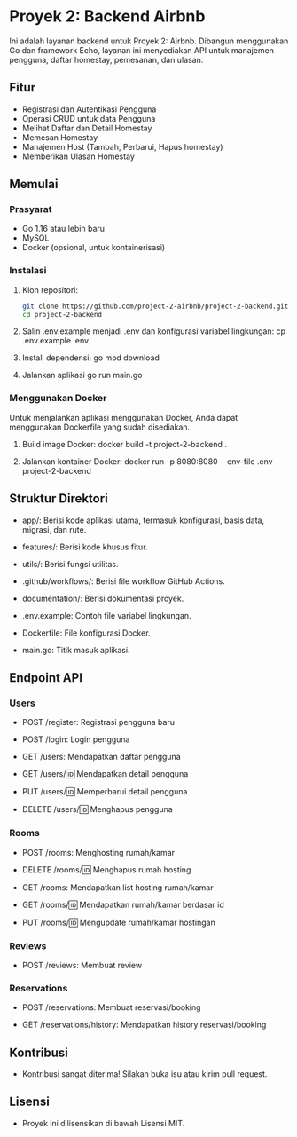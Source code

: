 # Proyek 2: Backend Airbnb

Ini adalah layanan backend untuk Proyek 2: Airbnb. Dibangun menggunakan Go dan framework Echo, layanan ini menyediakan API untuk manajemen pengguna, daftar homestay, pemesanan, dan ulasan.

## Fitur

- Registrasi dan Autentikasi Pengguna
- Operasi CRUD untuk data Pengguna
- Melihat Daftar dan Detail Homestay
- Memesan Homestay
- Manajemen Host (Tambah, Perbarui, Hapus homestay)
- Memberikan Ulasan Homestay

## Memulai

### Prasyarat

- Go 1.16 atau lebih baru
- MySQL
- Docker (opsional, untuk kontainerisasi)

### Instalasi

1. Klon repositori:

   ```sh
   git clone https://github.com/project-2-airbnb/project-2-backend.git
   cd project-2-backend

   ```

2. Salin .env.example menjadi .env dan konfigurasi variabel lingkungan:
   cp .env.example .env

3. Install dependensi:
   go mod download

4. Jalankan aplikasi
   go run main.go

### Menggunakan Docker

Untuk menjalankan aplikasi menggunakan Docker, Anda dapat menggunakan Dockerfile yang sudah disediakan.

1. Build image Docker:
   docker build -t project-2-backend .

2. Jalankan kontainer Docker:
   docker run -p 8080:8080 --env-file .env project-2-backend

## Struktur Direktori

- app/: Berisi kode aplikasi utama, termasuk konfigurasi, basis data, migrasi, dan rute.

- features/: Berisi kode khusus fitur.

- utils/: Berisi fungsi utilitas.

- .github/workflows/: Berisi file workflow GitHub Actions.

- documentation/: Berisi dokumentasi proyek.

- .env.example: Contoh file variabel lingkungan.

- Dockerfile: File konfigurasi Docker.

- main.go: Titik masuk aplikasi.

## Endpoint API

### Users

- POST /register: Registrasi pengguna baru

- POST /login: Login pengguna

- GET /users: Mendapatkan daftar pengguna

- GET /users/:id: Mendapatkan detail pengguna

- PUT /users/:id: Memperbarui detail pengguna

- DELETE /users/:id: Menghapus pengguna

### Rooms

- POST /rooms: Menghosting rumah/kamar

- DELETE /rooms/:id: Menghapus rumah hosting

- GET /rooms: Mendapatkan list hosting rumah/kamar

- GET /rooms/:id: Mendapatkan rumah/kamar berdasar id

- PUT /rooms/:id: Mengupdate rumah/kamar hostingan

### Reviews

- POST /reviews: Membuat review

### Reservations

- POST /reservations: Membuat reservasi/booking

- GET /reservations/history: Mendapatkan history reservasi/booking

## Kontribusi

- Kontribusi sangat diterima! Silakan buka isu atau kirim pull request.

## Lisensi

- Proyek ini dilisensikan di bawah Lisensi MIT.
